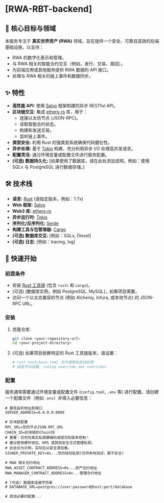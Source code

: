# [RWA-RBT-backend]

## 🎯 核心目标与领域

本服务专注于 **真实世界资产 (RWA)** 领域，旨在提供一个安全、可靠且高效的后端基础设施，以支持：

*   RWA 的数字化表示和管理。
*   与 RWA 相关的智能合约交互（例如，发行、交易、赎回）。
*   为前端应用或其他服务提供 RWA 数据的 API 接口。
*   处理与 RWA 相关的链上事件和数据同步。

## ✨ 特性

*   **高性能 API:** 使用 [Salvo](https://salvo.rs/) 框架构建的异步 RESTful API。
*   **区块链交互:** 集成 [ethers-rs](https://github.com/gakonst/ethers-rs) 库，用于：
    *   连接以太坊节点 (JSON-RPC)。
    *   读取智能合约状态。
    *   构建和发送交易。
    *   监听链上事件。
*   **类型安全:** 利用 Rust 的强类型系统确保代码健壮性。
*   **异步处理:** 基于 [Tokio](https://tokio.rs/) 构建，充分利用异步 I/O 处理高并发请求。
*   **配置灵活:** 通过环境变量或配置文件进行服务配置。
*   **(可选) 数据持久化:** [如果使用了数据库，请在此处添加说明，例如：使用 SQLx 与 PostgreSQL 进行数据存储。]

## 🛠️ 技术栈

*   **语言:** [Rust](https://www.rust-lang.org/) (请指定版本，例如：1.7x)
*   **Web 框架:** [Salvo](https://salvo.rs/)
*   **Web3 库:** [ethers-rs](https://github.com/gakonst/ethers-rs)
*   **异步运行时:** [Tokio](https://tokio.rs/)
*   **序列化/反序列化:** [Serde](https://serde.rs/)
*   **构建工具与包管理器:** [Cargo](https://doc.rust-lang.org/cargo/)
*   **(可选) 数据库交互:** [例如：SQLx, Diesel]
*   **(可选) 日志:** [例如：tracing, log]

## 🚀 快速开始

### 前提条件

*   安装 [Rust 工具链](https://rustup.rs/) (包含 `rustc` 和 `cargo`)。
*   (可选) [数据库实例，例如 PostgreSQL, MySQL]，如果项目需要。
*   访问一个以太坊兼容的节点 (例如 Alchemy, Infura, 或本地节点) 的 JSON-RPC URL。

### 安装

1.  克隆仓库:
    ```bash
    git clone <your-repository-url>
    cd <your-project-directory>
    ```
2.  (可选) 如果项目依赖特定的 Rust 工具链版本，请设置：
    ```bash
    # rust-toolchain.toml 文件通常会自动处理
    # 或者手动设置: rustup override set <version>
    ```

### 配置

服务通常需要通过环境变量或配置文件 (`config.toml`, `.env` 等) 进行配置。请创建一个配置文件（例如 `.env`）并填入必要信息：

```dotenv
# 服务监听地址和端口
SERVER_ADDRESS=0.0.0.0:8000

# 区块链配置
RPC_URL=您的节点JSON-RPC_URL
CHAIN_ID=区块链的ChainID
# 重要：切勿将真实私钥硬编码或提交到版本控制！
# 建议使用硬件钱包、KMS 或其他安全方式管理私钥。
# 此处仅为示例，实际应从安全源加载。
SIGNER_PRIVATE_KEY=0x...您的钱包私钥(仅供本地测试，极不安全)

# RWA 相关合约地址
RWA_ASSET_CONTRACT_ADDRESS=0x...资产合约地址
RWA_MANAGER_CONTRACT_ADDRESS=0x...管理合约地址

# (可选) 数据库连接字符串
# DATABASE_URL=postgres://user:password@host:port/database

# 其他必要的配置...